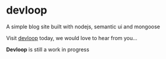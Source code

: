 # devloop

A simple blog site built with nodejs, semantic ui and mongoose

Visit [devloop](https://devloop.herokuapp.com) today, we would love to hear from you...

__Devloop__ is still a work in progress